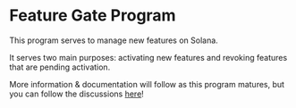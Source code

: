 # Feature Gate Program

This program serves to manage new features on Solana.

It serves two main purposes: activating new features and revoking features that
are pending activation.

More information & documentation will follow as this program matures, but you
can follow the discussions
[here](https://github.com/solana-labs/solana/issues/32780)!
